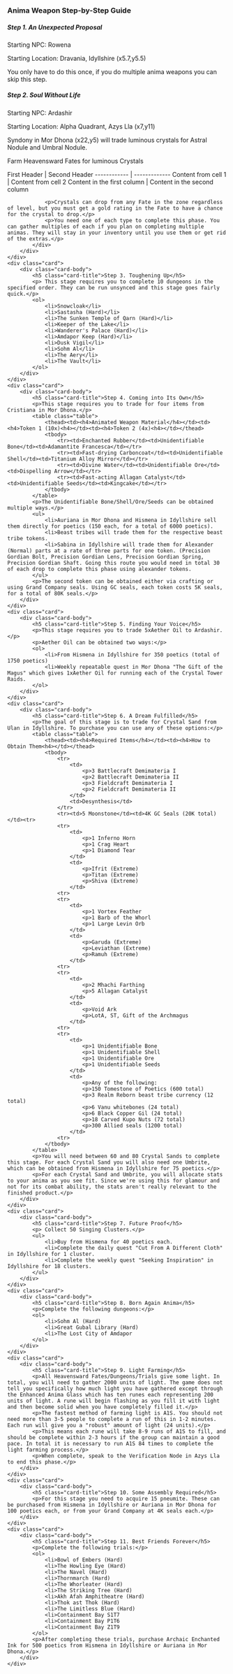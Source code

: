 <html>
<head>
	
</head>
<body>
	<h3>Anima Weapon Step-by-Step Guide</h3>
	<div class="card">
		<div class="card-body">
			<h5 class="card-title">Step 1. An Unexpected Proposal</h5>
			<p>Starting NPC:	Rowena</p>
			<p>Starting Location:	Dravania, Idyllshire (x5.7,y5.5)</p>
			<p>You only have to do this once, if you do multiple anima weapons you can skip this step.</p>
		</div>
	</div>
	<div class="card">
		<div class="card-body">
			<h5 class="card-title">Step 2. Soul Without Life</h5>
			<p>Starting NPC:	Ardashir</p>
			<p>Starting Location:	Alpha Quadrant, Azys Lla (x7,y11)</p>
			<p> Syndony in Mor Dhona (x22,y5) will trade luminous crystals for Astral Nodule and Umbral Nodule.</p>
			<p>Farm Heavensward Fates for luminous Crystals</p>
			First Header | Second Header
			------------ | -------------
			Content from cell 1 | Content from cell 2
			Content in the first column | Content in the second column
				
				<p>Crystals can drop from any Fate in the zone regardless of level, but you must get a gold rating in the Fate to have a chance for the crystal to drop.</p>
				<p>You need one of each type to complete this phase. You can gather multiples of each if you plan on completing multiple animas. They will stay in your inventory until you use them or get rid of the extras.</p>
			</div>
		</div>
	</div>
	<div class="card">
		<div class="card-body">
			<h5 class="card-title">Step 3. Toughening Up</h5>
			<p> This stage requires you to complete 10 dungeons in the specified order. They can be run unsynced and this stage goes fairly quick.</p>
			<ol>
				<li>Snowcloak</li>
				<li>Sastasha (Hard)</li>
				<li>The Sunken Temple of Qarn (Hard)</li>
				<li>Keeper of the Lake</li>
				<li>Wanderer's Palace (Hard)</li>
				<li>Amdapor Keep (Hard)</li>
				<li>Dusk Vigil</li>
				<li>Sohm Al</li>
				<li>The Aery</li>
				<li>The Vault</li>
			</ol>
		</div>
	</div>
	<div class="card">
		<div class="card-body">
			<h5 class="card-title">Step 4. Coming into Its Own</h5>
			<p>This stage requires you to trade for four items from Cristiana in Mor Dhona.</p>
			<table class="table">
				<thead><td><h4>Animated Weapon Material</h4></td><td><h4>Token 1 (10x)<h4></td><td><h4>Token 2 (4x)<h4></td></thead>
				<tbody>
					<tr><td>Enchanted Rubber</td><td>Unidentifiable Bone</td><td>Adamantite Francesca</td></tr>
					<tr><td>Fast-drying Carboncoat</td><td>Unidentifiable Shell</td><td>Titanium Alloy Mirror</td></tr>
					<tr><td>Divine Water</td><td>Unidentifiable Ore</td><td>Dispelling Arrow</td></tr>
					<tr><td>Fast-acting Allagan Catalyst</td><td>Unidentifiable Seeds</td><td>Kingcake</td></tr>
				</tbody>
			</table>
			<p>The Unidentifiable Bone/Shell/Ore/Seeds can be obtained multiple ways.</p>
			<ul>
				<li>Auriana in Mor Dhona and Hismena in Idyllshire sell them directly for poetics (150 each, for a total of 6000 poetics).
				<li>Beast tribes will trade them for the respective beast tribe tokens.
				<li>Sabina in Idyllshire will trade them for Alexander (Normal) parts at a rate of three parts for one token. (Precision Gordian Bolt, Precision Gordian Lens, Precision Gordian Spring, Precision Gordian Shaft. Going this route you would need in total 30 of each drop to complete this phase using alexander tokens.
			</ul>
			<p>The second token can be obtained either via crafting or using Grand Company seals. Using GC seals, each token costs 5K seals, for a total of 80K seals.</p>
		</div>
	</div>
	<div class="card">
		<div class="card-body">
			<h5 class="card-title">Step 5. Finding Your Voice</h5>
			<p>This stage requires you to trade 5xAether Oil to Ardashir.</p>
			<p>Aether Oil can be obtained two ways:</p>
			<ol>
				<li>From Hismena in Idyllshire for 350 poetics (total of 1750 poetics)
				<li>Weekly repeatable quest in Mor Dhona "The Gift of the Magus" which gives 1xAether Oil for running each of the Crystal Tower Raids.
			</ol>
		</div>
	</div>
	<div class="card">
		<div class="card-body">
			<h5 class="card-title">Step 6. A Dream Fulfilled</h5>
			<p>The goal of this stage is to trade for Crystal Sand from Ulan in Idyllshire. To purchase you can use any of these options:</p>
			<table class="table">
				<thead><td><h4>Required Items</h4></td><td><h4>How to Obtain Them<h4></td></thead>
				<tbody>
					<tr>
						<td>
							<p>3 Battlecraft Demimateria I
							<p>2 Battlecraft Demimateria II
							<p>3 Fieldcraft Demimateria I
							<p>2 Fieldcraft Demimateria II
						</td>
						<td>Desynthesis</td>
					</tr>
					<tr><td>5 Moonstone</td><td>4K GC Seals (20K total)</td><tr>
					<tr>
						<td>
							<p>1 Inferno Horn
							<p>1 Crag Heart
							<p>1 Diamond Tear
						</td>
						<td>
							<p>Ifrit (Extreme)
							<p>Titan (Extreme)
							<p>Shiva (Extreme)
						</td>
					<tr>
					<tr>
						<td>
							<p>1 Vortex Feather
							<p>1 Barb of the Whorl
							<p>1 Large Levin Orb
						</td>
						<td>
							<p>Garuda (Extreme)
							<p>Leviathan (Extreme)
							<p>Ramuh (Extreme)
						</td>
					<tr>
					<tr>
						<td>
							<p>2 Mhachi Farthing
							<p>5 Allagan Catalyst
						</td>
						<td>
							<p>Void Ark
							<p>LotA, ST, Gift of the Archmagus
						</td>
					<tr>
					<tr>
						<td>
							<p>1 Unidentifiable Bone
							<p>1 Unidentifiable Shell
							<p>1 Unidentifiable Ore
							<p>1 Unidentifiable Seeds
						</td>
						<td>
							<p>Any of the following:
							<p>150 Tomestone of Poetics (600 total)
							<p>3 Realm Reborn beast tribe currency (12 total)
							<p>6 Vanu whitebones (24 total)
							<p>6 Black Copper Gil (24 total)
							<p>18 Carved Kupo Nuts (72 total)
							<p>300 Allied seals (1200 total)
						</td>
					<tr>
				</tbody>
			</table>
			<p>You will need between 60 and 80 Crystal Sands to complete this stage. For each Crystal Sand you will also need one Umbrite, which can be obtained from Hismena in Idyllshire for 75 poetics.</p>
			<p>For each Crystal Sand and Umbrite, you will allocate stats to your anima as you see fit. Since we're using this for glamour and not for its combat ability, the stats aren't really relevant to the finished product.</p>
		</div>
	</div>
	<div class="card">
		<div class="card-body">
			<h5 class="card-title">Step 7. Future Proof</h5>
			<p> Collect 50 Singing Clusters.</p>
			<ul>
				<li>Buy from Hismena for 40 poetics each.
				<li>Complete the daily quest "Cut From A Different Cloth" in Idyllshire for 1 cluster.
				<li>Complete the weekly quest "Seeking Inspiration" in Idyllshire for 18 clusters.
			</ul>
		</div>
	</div>
	<div class="card">
		<div class="card-body">
			<h5 class="card-title">Step 8. Born Again Anima</h5>
			<p>Complete the following dungeons:</p>
			<ol>
				<li>Sohm Al (Hard)
				<li>Great Gubal Library (Hard)
				<li>The Lost City of Amdapor
			</ol>
		</div>
	</div>
	<div class="card">
		<div class="card-body">
			<h5 class="card-title">Step 9. Light Farming</h5>
			<p>All Heavensward Fates/Dungeons/Trials give some light. In total, you will need to gather 2000 units of light. The game does not tell you specifically how much light you have gathered except through the Enhanced Anima Glass which has ten runes each representing 200 units of light. A rune will begin flashing as you fill it with light and then become solid when you have completely filled it.</p>
			<p>The fastest method of farming light is A1S. You should not need more than 3-5 people to complete a run of this in 1-2 minutes. Each run will give you a "robust" amount of light (24 units).</p>
			<p>This means each rune will take 8-9 runs of A1S to fill, and should be complete within 2-3 hours if the group can maintain a good pace. In total it is necessary to run A1S 84 times to complete the light farming process.</p>
			<p>When complete, speak to the Verification Node in Azys Lla to end this phase.</p>
		</div>
	</div>
	<div class="card">
		<div class="card-body">
			<h5 class="card-title">Step 10. Some Assembly Required</h5>
			<p>For this stage you need to acquire 15 pneumite. These can be purchased from Hismena in Idyllshire or Auriana in Mor Dhona for 100 poetics each, or from your Grand Company at 4K seals each.</p>
		</div>
	</div>
	<div class="card">
		<div class="card-body">
			<h5 class="card-title">Step 11. Best Friends Forever</h5>
			<p>Complete the following trials:</p>
			<ol>
				<li>Bowl of Embers (Hard)
				<li>The Howling Eye (Hard)
				<li>The Navel (Hard)
				<li>Thornmarch (Hard)
				<li>The Whorleater (Hard)
				<li>The Striking Tree (Hard)
				<li>Akh Afah Amphitheatre (Hard)
				<li>Thok ast Thok (Hard)
				<li>The Limitless Blue (Hard)
				<li>Containment Bay S1T7
				<li>Containment Bay P1T6
				<li>Containment Bay Z1T9
			</ol>
			<p>After completing these trials, purchase Archaic Enchanted Ink for 500 poetics from Hismena in Idyllshire or Auriana in Mor Dhona.</p>
		</div>
	</div>
</body>
</html>